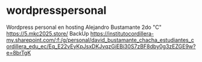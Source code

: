 # wordpresspersonal
Wordpress personal en hosting
Alejandro Bustamante
2do "C"
https://5.mkc2025.store/
BackUp https://institutocordillera-my.sharepoint.com/:f:/g/personal/david_bustamante_chacha_estudiantes_cordillera_edu_ec/Eq_E22vEyKpJsxDKJvqzGiEBi30S7zBF8dby0g3zEZGE9w?e=8brTgK
